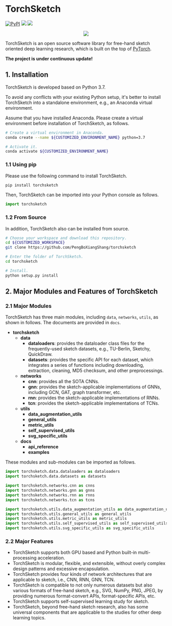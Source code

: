 # TorchSketch
[![PyPI](https://img.shields.io/pypi/v/torchsketch)](https://pypi.org/project/torchsketch/) ![](https://img.shields.io/badge/language-Python-{green}.svg) ![](https://img.shields.io/npm/l/express.svg)

<div align=center><img src="https://github.com/PengBoXiangShang/torchsketch/blob/master/torchsketch/docs/others/torchsketch.gif"/></div>

TorchSketch is an open source software library for free-hand sketch oriented deep learning research, which is built on the top of [PyTorch](https://pytorch.org/).

**The project is under continuous update!**



## 1. Installation
TorchSketch is developed based on Python 3.7.

To avoid any conflicts with your existing Python setup, it's better to install TorchSketch into a standalone environment, e.g., an Anaconda virtual environment.

Assume that you have installed Anaconda. Please create a virtual environment before installation of TorchSketch, as follows.
```bash
# Create a virtual environment in Anaconda.
conda create --name ${CUSTOMIZED_ENVIRONMENT_NAME} python=3.7

# Activate it.
conda activate ${CUSTOMIZED_ENVIRONMENT_NAME}
```

### 1.1 Using pip
Please use the following command to install TorchSketch. 
```bash
pip install torchsketch
```
Then, TorchSketch can be imported into your Python console as follows.
```python
import torchsketch
```

### 1.2 From Source
In addition, TorchSketch also can be installed from source.
```bash
# Choose your workspace and download this repository.
cd ${CUSTOMIZED_WORKSPACE}
git clone https://github.com/PengBoXiangShang/torchsketch

# Enter the folder of TorchSketch.
cd torchsketch

# Install.
python setup.py install
```


## 2. Major Modules and Features of TorchSketch

### 2.1 Major Modules
TorchSketch has three main modules, including `data`, `networks`, `utils`, as shown in follows.
The documents are provided in `docs`.
  - **torchsketch**
    - **data**
      - **dataloaders**: provides the dataloader class files for the frequently-used sketch datasets, e.g., TU-Berlin, Sketchy, QuickDraw.
      - **datasets**: provides the specific API for each dataset, which integrates a series of functions including downloading, extraction, cleaning, MD5 checksum, and other preprocessings.
    - **networks**
      - **cnn**: provides all the SOTA CNNs.
      - **gnn**: provides the sketch-applicable implementations of GNNs, including GCN, GAT, graph transformer, etc.
      - **rnn**: provides the sketch-applicable implementations of RNNs.
      - **tcn**: provides the sketch-applicable implementations of TCNs.
    - **utils**
      - **data_augmentation_utils**
      - **general_utils**
      - **metric_utils**
      - **self_supervised_utils**
      - **svg_specific_utils**
    - **docs**
      - **api_reference**
      - **examples**

These modules and sub-modules can be imported as follows.
```python
import torchsketch.data.dataloaders as dataloaders
import torchsketch.data.datasets as datasets

import torchsketch.networks.cnn as cnns
import torchsketch.networks.gnn as gnns
import torchsketch.networks.rnn as rnns
import torchsketch.networks.tcn as tcns

import torchsketch.utils.data_augmentation_utils as data_augmentation_utils
import torchsketch.utils.general_utils as general_utils
import torchsketch.utils.metric_utils as metric_utils
import torchsketch.utils.self_supervised_utils as self_supervised_utils
import torchsketch.utils.svg_specific_utils as svg_specific_utils
```


### 2.2 Major Features
  - TorchSketch supports both GPU based and Python built-in multi-processing acceleration.
  - TorchSketch is modular, flexible, and extensible, without overly complex design patterns and excessive encapsulation.
  - TorchSketch provides four kinds of network architectures that are applicable to sketch, i.e., CNN, RNN, GNN, TCN.
  - TorchSketch is compatible to not only numerous datasets but also various formats of free-hand sketch, e.g., SVG, NumPy, PNG, JPEG, by providing numerous format-convert APIs, format-specific APIs, etc.
  - TorchSketch supports self-supervised learning study for sketch.
  - TorchSketch, beyond free-hand sketch research, also has some universal components that are applicable to the studies for other deep learning topics.

